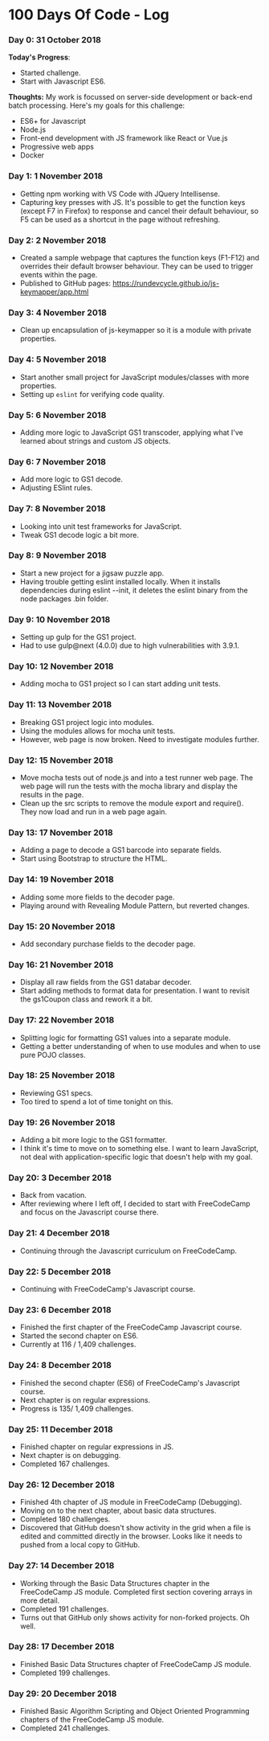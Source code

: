 # 100 Days Of Code - Log

### Day 0: 31 October 2018

**Today's Progress**: 
  - Started challenge.
  - Start with Javascript ES6.

**Thoughts:** 
My work is focussed on server-side development or back-end batch processing.  Here's my goals for this challenge:
  - ES6+ for Javascript
  - Node.js
  - Front-end development with JS framework like React or Vue.js
  - Progressive web apps
  - Docker

### Day 1: 1 November 2018
  - Getting npm working with VS Code with JQuery Intellisense.
  - Capturing key presses with JS.  It's possible to get the function keys (except F7 in Firefox) to response and cancel their default behaviour, so F5 can be used as a shortcut in the page without refreshing.

### Day 2: 2 November 2018
  - Created a sample webpage that captures the function keys (F1-F12) and overrides their default browser behaviour.  They can be used to trigger events within the page.
  - Published to GitHub pages: https://rundevcycle.github.io/js-keymapper/app.html

### Day 3: 4 November 2018
  - Clean up encapsulation of js-keymapper so it is a module with private properties.

### Day 4: 5 November 2018
  - Start another small project for JavaScript modules/classes with more properties.  
  - Setting up `eslint` for verifying code quality.

### Day 5: 6 November 2018
  - Adding more logic to JavaScript GS1 transcoder, applying what I've learned about strings and custom JS objects.

### Day 6: 7 November 2018
  - Add more logic to GS1 decode. 
  - Adjusting ESlint rules.

### Day 7: 8 November 2018
  - Looking into unit test frameworks for JavaScript.
  - Tweak GS1 decode logic a bit more.

### Day 8: 9 November 2018
  - Start a new project for a jigsaw puzzle app.
  - Having trouble getting eslint installed locally.  When it installs dependencies during eslint --init, 
    it deletes the eslint binary from the node packages .bin folder.

### Day 9: 10 November 2018
  - Setting up gulp for the GS1 project.  
  - Had to use gulp@next (4.0.0) due to high vulnerabilities with 3.9.1.

### Day 10: 12 November 2018
  - Adding mocha to GS1 project so I can start adding unit tests.
  
### Day 11: 13 November 2018
  - Breaking GS1 project logic into modules.  
  - Using the modules allows for mocha unit tests.
  - However, web page is now broken.  Need to investigate modules further.

### Day 12: 15 November 2018
  - Move mocha tests out of node.js and into a test runner web page.  The web page will run the tests
    with the mocha library and display the results in the page.
  - Clean up the src scripts to remove the module export and require().  They now load and run in a web page again.

### Day 13: 17 November 2018
  - Adding a page to decode a GS1 barcode into separate fields.
  - Start using Bootstrap to structure the HTML.

### Day 14: 19 November 2018
  - Adding some more fields to the decoder page.
  - Playing around with Revealing Module Pattern, but reverted changes.

### Day 15: 20 November 2018
  - Add secondary purchase fields to the decoder page.

### Day 16: 21 November 2018
  - Display all raw fields from the GS1 databar decoder.
  - Start adding methods to format data for presentation.  I want to revisit the gs1Coupon class and rework it a bit.
  
### Day 17: 22 November 2018
  - Splitting logic for formatting GS1 values into a separate module.
  - Getting a better understanding of when to use modules and when to use pure POJO classes.

### Day 18: 25 November 2018
  - Reviewing GS1 specs.
  - Too tired to spend a lot of time tonight on this.

### Day 19: 26 November 2018
  - Adding a bit more logic to the GS1 formatter.
  - I think it's time to move on to something else.  I want to learn JavaScript, not deal with application-specific logic that doesn't help with my goal.

### Day 20: 3 December 2018
  - Back from vacation.  
  - After reviewing where I left off, I decided to start with FreeCodeCamp and focus on the Javascript course there.

### Day 21: 4 December 2018
  - Continuing through the Javascript curriculum on FreeCodeCamp.

### Day 22: 5 December 2018
  - Continuing with FreeCodeCamp's Javascript course.

### Day 23: 6 December 2018
  - Finished the first chapter of the FreeCodeCamp Javascript course.
  - Started the second chapter on ES6.
  - Currently at 116 / 1,409 challenges.
  
### Day 24: 8 December 2018
  - Finished the second chapter (ES6) of FreeCodeCamp's Javascript course.
  - Next chapter is on regular expressions.
  - Progress is 135/ 1,409 challenges.

### Day 25: 11 December 2018
  - Finished chapter on regular expressions in JS.
  - Next chapter is on debugging.
  - Completed 167 challenges.

### Day 26: 12 December 2018
  - Finished 4th chapter of JS module in FreeCodeCamp (Debugging).
  - Moving on to the next chapter, about basic data structures.
  - Completed 180 challenges.
  - Discovered that GitHub doesn't show activity in the grid when a file is edited and committed directly in the browser.  Looks like it needs to pushed from a local copy to GitHub.

### Day 27: 14 December 2018
  - Working through the Basic Data Structures chapter in the FreeCodeCamp JS module.  Completed first section covering arrays in more detail.
  - Completed 191 challenges.
  - Turns out that GitHub only shows activity for non-forked projects.  Oh well.

### Day 28: 17 December 2018
  - Finished Basic Data Structures chapter of FreeCodeCamp JS module.
  - Completed 199 challenges.
  
### Day 29: 20 December 2018
  - Finished Basic Algorithm Scripting and Object Oriented Programming chapters of the FreeCodeCamp JS module.
  - Completed 241 challenges.
  
